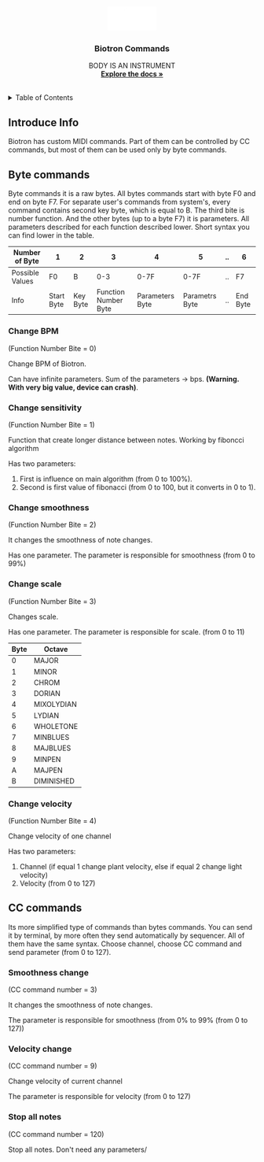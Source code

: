 <!-- PROJECT LOGO -->
<br />
<div align="center">
  <a href="https://github.com/Playtronica">
    <img src="images/logo.png" alt="Logo" width="100">
  </a>

<h3 align="center">Biotron Commands</h3>

  <p align="center">
    BODY IS AN INSTRUMENT
    <br />
    <a href="https://github.com/Playtronica/Biotron"><strong>Explore the docs »</strong></a>
    <br />
    <br />
  </p>
</div>

<!-- TABLE OF CONTENTS -->

<details>

  <summary>Table of Contents</summary>

  <ol>
    <li>
      <a href="#introduce-info">Introduce Info</a>
    </li>
    <li>
      <a href="#byte-commands">Byte commands</a>
      <ul>
        <li><a href="#change-bpm">Change BPM</a></li>
        <li><a href="#change-sensitivity">Change sensitivity</a></li>
        <li><a href="#change-smoothness">Change smoothness</a></li>
        <li><a href="#change-scale">Change scale</a></li>
        <li><a href="#change-velocity">Change velocity</a></li>
      </ul>
    </li>
    <li>
      <a href="#cc-commands">CC commands</a>
      <ul>
        <li><a href="#smoothness-change">Smoothness change</a></li>
        <li><a href="#velocity-change">Velocity change</a></li>
        <li><a href="#stop-all-notes">Stop all notes</a></li>
      </ul>
    </li>
  </ol>

</details>

## Introduce Info

Biotron has custom MIDI commands. Part of them can be controlled by CC commands,
but most of them can be used only by byte commands. 

## Byte commands

Byte commands it is a raw bytes. All bytes commands start with byte F0 and end on byte F7.
For separate user's commands from system's, every command contains second key byte, which is equal to B.
The third bite is number function.
And the other bytes (up to a byte F7) it is parameters. All parameters described for each function described lower.
Short syntax you can find lower in the table.


| Number of Byte  | 1          | 2        | 3                    | 4               | 5              | ..  | 6        |
|-----------------|------------|----------|----------------------|-----------------|----------------|-----|----------|
| Possible Values | F0         | B        | 0-3                  | 0-7F            | 0-7F           | ..  | F7       |
| Info            | Start Byte | Key Byte | Function Number Byte | Parameters Byte | Parametrs Byte | ..  | End Byte |


### Change BPM
(Function Number Bite = 0)

Change BPM of Biotron.

Can have infinite parameters.
Sum of the parameters -> bps. **(Warning. With very big value, device can crash)**.

### Change sensitivity
(Function Number Bite = 1)

Function that create longer distance between notes. Working by fiboncci algorithm

Has two parameters:
1) First is influence on main algorithm (from 0 to 100%). 
2) Second is first value of fibonacci (from 0 to 100, but it converts in 0 to 1).

### Change smoothness
(Function Number Bite = 2)

It changes the smoothness of note changes.

Has one parameter.
The parameter is responsible for smoothness (from 0 to 99%)

### Change scale
(Function Number Bite = 3)

Changes scale.

Has one parameter.
The parameter is responsible for scale. (from 0 to 11)

| Byte | Octave     |
|------|------------|
| 0    | MAJOR      |
| 1    | MINOR      |
| 2    | CHROM      |
| 3    | DORIAN     |
| 4    | MIXOLYDIAN |
| 5    | LYDIAN     |
| 6    | WHOLETONE  |
| 7    | MINBLUES   |
| 8    | MAJBLUES   |
| 9    | MINPEN     |
| A    | MAJPEN     |
| B    | DIMINISHED |


### Change velocity
(Function Number Bite = 4)

Change velocity of one channel

Has two parameters:
1) Channel (if equal 1 change plant velocity, else if equal 2 change light velocity)
2) Velocity (from 0 to 127)


## CC commands
Its more simplified type of commands than bytes commands. You can send it by terminal, 
by more often they send automatically by sequencer. All of them have the same syntax.
Choose channel, choose CC command and send parameter (from 0 to 127).


### Smoothness change
(CC command number = 3)

It changes the smoothness of note changes.

The parameter is responsible for smoothness (from 0% to 99% (from 0 to 127))

### Velocity change
(CC command number = 9)

Change velocity of current channel

The parameter is responsible for velocity (from 0 to 127)

### Stop all notes
(CC command number = 120)

Stop all notes.
Don't need any parameters/
